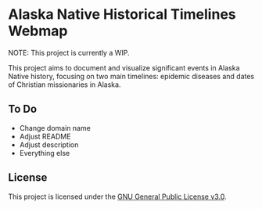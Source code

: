 # Alaska Native Historical Timelines Webmap
NOTE: This project is currently a WIP.

This project aims to document and visualize significant events in Alaska Native history, focusing on two main timelines: epidemic diseases and dates of Christian missionaries in Alaska. 

## To Do
- Change domain name
- Adjust README
- Adjust description
- Everything else

## License
This project is licensed under the [GNU General Public License v3.0](LICENSE).
